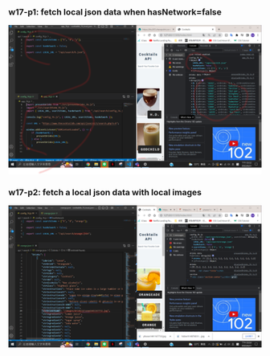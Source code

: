 ### w17-p1: fetch local json data when hasNetwork=false

![](./p1.png)

### w17-p2: fetch a local json data with local images

![](./p2.png)
